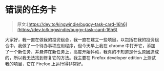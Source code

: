 # 错误的任务卡

> 原文:[https://dev.to/kingwindie/buggy-task-card-16h6](https://dev.to/kingwindie/buggy-task-card-16h6)

大家好，我一直在做我的投资组合，我一直在建立一些项目，以包括在我的投资组合中，我做了一个待办事项应用程序，但今天早上我在 chrome 中打开它，添加了一个新任务，并悬停在新任务上，高度开始抖动，我真的不知道是什么原因造成的，所以我无法找到修复它的方法。我主要在 Firefox developer edition 上测试我的项目，它在 Firefox 上运行得非常好。